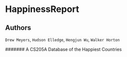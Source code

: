 # HappinessReport
## Authors
`Drew Meyers`, `Hudson Elledge`, `Hengjun Wu`, `Walker Horton`

####### A CS205A Database of the Happiest Countries
